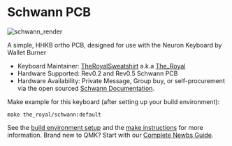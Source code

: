# Schwann PCB

![schwann_render](https://i.imgur.com/04uaN8x.jpg)

A simple, HHKB ortho PCB, designed for use with the Neuron Keyboard by Wallet Burner

* Keyboard Maintainer: [TheRoyalSweatshirt](https://github.com/TheRoyalSweatshirt) a.k.a [The_Royal](https://reddit.com/u/The_Royal)
* Hardware Supported: Rev0.2 and Rev0.5 Schwann PCB
* Hardware Availability: Private Message, Group buy, or self-procurement via the open sourced [Schwann Documentation](https://github.com/TheRoyalSweatshirt/The_Royal_Projects/tree/schwann/PCBs/Schwann_PCB).

Make example for this keyboard (after setting up your build environment):

    make the_royal/schwann:default

See the [build environment setup](https://docs.qmk.fm/#/getting_started_build_tools) and the [make instructions](https://docs.qmk.fm/#/getting_started_make_guide) for more information. Brand new to QMK? Start with our [Complete Newbs Guide](https://docs.qmk.fm/#/newbs).

